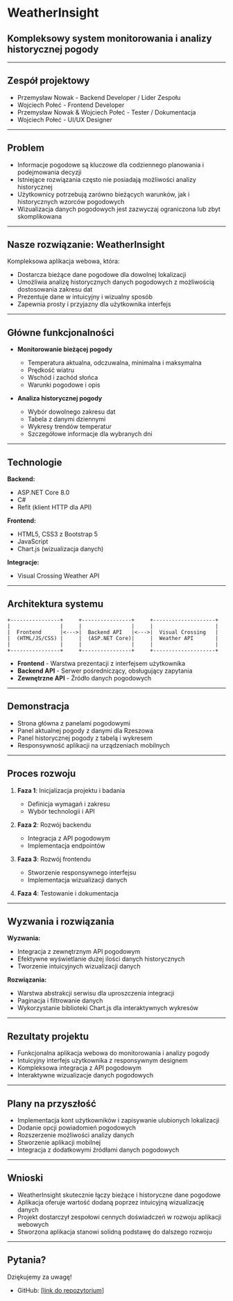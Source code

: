 # WeatherInsight
## Kompleksowy system monitorowania i analizy historycznej pogody

---

## Zespół projektowy

- Przemysław Nowak - Backend Developer / Lider Zespołu
- Wojciech Połeć - Frontend Developer
- Przemysław Nowak & Wojciech Połeć - Tester / Dokumentacja
- Wojciech Połeć - UI/UX Designer

---

## Problem

- Informacje pogodowe są kluczowe dla codziennego planowania i podejmowania decyzji
- Istniejące rozwiązania często nie posiadają możliwości analizy historycznej
- Użytkownicy potrzebują zarówno bieżących warunków, jak i historycznych wzorców pogodowych
- Wizualizacja danych pogodowych jest zazwyczaj ograniczona lub zbyt skomplikowana

---

## Nasze rozwiązanie: WeatherInsight

Kompleksowa aplikacja webowa, która:

- Dostarcza bieżące dane pogodowe dla dowolnej lokalizacji
- Umożliwia analizę historycznych danych pogodowych z możliwością dostosowania zakresu dat
- Prezentuje dane w intuicyjny i wizualny sposób
- Zapewnia prosty i przyjazny dla użytkownika interfejs

---

## Główne funkcjonalności

- **Monitorowanie bieżącej pogody**
  - Temperatura aktualna, odczuwalna, minimalna i maksymalna
  - Prędkość wiatru
  - Wschód i zachód słońca
  - Warunki pogodowe i opis

- **Analiza historycznej pogody**
  - Wybór dowolnego zakresu dat
  - Tabela z danymi dziennymi
  - Wykresy trendów temperatur
  - Szczegółowe informacje dla wybranych dni

---

## Technologie

**Backend:**
- ASP.NET Core 8.0
- C#
- Refit (klient HTTP dla API)

**Frontend:**
- HTML5, CSS3 z Bootstrap 5
- JavaScript
- Chart.js (wizualizacja danych)

**Integracje:**
- Visual Crossing Weather API

---

## Architektura systemu

```
+----------------+     +----------------+     +--------------------+
|                |     |                |     |                    |
|  Frontend      |<--->|  Backend API   |<--->|  Visual Crossing   |
|  (HTML/JS/CSS) |     |  (ASP.NET Core)|     |  Weather API       |
|                |     |                |     |                    |
+----------------+     +----------------+     +--------------------+
```

- **Frontend** - Warstwa prezentacji z interfejsem użytkownika
- **Backend API** - Serwer pośredniczący, obsługujący zapytania
- **Zewnętrzne API** - Źródło danych pogodowych

---

## Demonstracja

- Strona główna z panelami pogodowymi
- Panel aktualnej pogody z danymi dla Rzeszowa
- Panel historycznej pogody z tabelą i wykresem
- Responsywność aplikacji na urządzeniach mobilnych

---

## Proces rozwoju

1. **Faza 1**: Inicjalizacja projektu i badania
   - Definicja wymagań i zakresu
   - Wybór technologii i API

2. **Faza 2**: Rozwój backendu
   - Integracja z API pogodowym
   - Implementacja endpointów

3. **Faza 3**: Rozwój frontendu
   - Stworzenie responsywnego interfejsu
   - Implementacja wizualizacji danych

4. **Faza 4**: Testowanie i dokumentacja

---

## Wyzwania i rozwiązania

**Wyzwania:**
- Integracja z zewnętrznym API pogodowym
- Efektywne wyświetlanie dużej ilości danych historycznych
- Tworzenie intuicyjnych wizualizacji danych

**Rozwiązania:**
- Warstwa abstrakcji serwisu dla uproszczenia integracji
- Paginacja i filtrowanie danych
- Wykorzystanie biblioteki Chart.js dla interaktywnych wykresów

---

## Rezultaty projektu

- Funkcjonalna aplikacja webowa do monitorowania i analizy pogody
- Intuicyjny interfejs użytkownika z responsywnym designem
- Kompleksowa integracja z API pogodowym
- Interaktywne wizualizacje danych pogodowych

---

## Plany na przyszłość

- Implementacja kont użytkowników i zapisywanie ulubionych lokalizacji
- Dodanie opcji powiadomień pogodowych
- Rozszerzenie możliwości analizy danych
- Stworzenie aplikacji mobilnej
- Integracja z dodatkowymi źródłami danych pogodowych

---

## Wnioski

- WeatherInsight skutecznie łączy bieżące i historyczne dane pogodowe
- Aplikacja oferuje wartość dodaną poprzez intuicyjną wizualizację danych
- Projekt dostarczył zespołowi cennych doświadczeń w rozwoju aplikacji webowych
- Stworzona aplikacja stanowi solidną podstawę do dalszego rozwoju

---

## Pytania?

Dziękujemy za uwagę!

- GitHub: [\[link do repozytorium\]](https://github.com/mixmast/PWO)